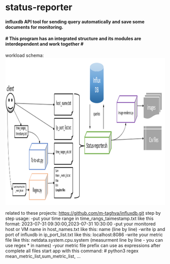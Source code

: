 # status-reporter
<h4>influxdb API tool for sending query automatically and save some documents for monitoring.</h4>
<h4># This program has an integrated structure and its modules are interdependent and work together #</h4>
workload schema:
<img src="status-reporter.png" width="1271" height="463"/>

related to these projects: https://github.com/m-taghva/influxdb.git
step by step usage:
      -put your time range in time_rangs_taimestamp.txt like this format: 2023-07-31 09:30:00,2023-07-31 10:30:00
      -put your monitored host or VM name in host_names.txt like this: name (line by line)
      -write ip and port of influxdb in ip_port_list.txt like this: localhost:8086
      -write your metric file like this: netdata.system.cpu.system (measurment line by line - you can use regex * in names)
      -your metric file prefix can use as expressions
      after complete all files start app with this command:
      # python3 regex mean_metric_list,sum_metric_list, ... 
      
